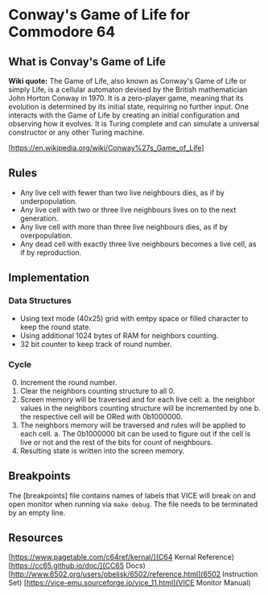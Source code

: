 # Conway's Game of Life for Commodore 64

## What is Convay's Game of Life

__Wiki quote:__
The Game of Life, also known as Conway's Game of Life or simply Life, is a cellular automaton devised by the British mathematician John Horton Conway in 1970. It is a zero-player game, meaning that its evolution is determined by its initial state, requiring no further input. One interacts with the Game of Life by creating an initial configuration and observing how it evolves. It is Turing complete and can simulate a universal constructor or any other Turing machine.

[https://en.wikipedia.org/wiki/Conway%27s_Game_of_Life]

## Rules

- Any live cell with fewer than two live neighbours dies, as if by underpopulation.
- Any live cell with two or three live neighbours lives on to the next generation.
- Any live cell with more than three live neighbours dies, as if by overpopulation.
- Any dead cell with exactly three live neighbours becomes a live cell, as if by reproduction.

## Implementation

### Data Structures

- Using text mode (40x25) grid with emtpy space or filled character to keep the round state.
- Using additional 1024 bytes of RAM for neighbors counting.
- 32 bit counter to keep track of round number.

### Cycle

0. Increment the round number.
1. Clear the neighbors counting structure to all 0.
2. Screen memory will be traversed and for each live cell:
    a. the neighbor values in the neighbors counting structure will be incremented by one
    b. the respective cell will be ORed with 0b1000000.
3. The neighbors memory will be traversed and rules will be applied to each cell.
    a. The 0b1000000 bit can be used to figure out if the cell is live or not and the rest of the bits for count of neighbours.
4. Resulting state is written into the screen memory.

## Breakpoints

The [breakpoints] file contains names of labels that VICE will break on and open monitor when running via `make debug`. The file needs to be terminated by an empty line.

## Resources

[https://www.pagetable.com/c64ref/kernal/](C64 Kernal Reference)
[https://cc65.github.io/doc/](CC65 Docs)
[http://www.6502.org/users/obelisk/6502/reference.html](6502 Instruction Set)
[https://vice-emu.sourceforge.io/vice_11.html](VICE Monitor Manual)
